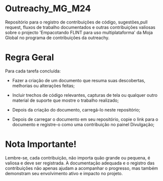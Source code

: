 # Outreachy_MG_M24
Repositório para o registro de contribuições de código, sugestões,pull request, fluxos de trabalho documentados e outras contribuições valiosas sobre o projecto 'Empacotando FLINT para uso multiplataforma' da Moja Global no programa de contribuições da outreachy.
# Regra Geral
Para cada tarefa concluída:<p>
- Fazer a criação de um documento que resuma suas descobertas, melhorias ou alterações feitas;<p>
- Incluir trechos de código relevantes, capturas de tela ou qualquer outro material de suporte que mostre o trabalho realizado;<p>
- Depois da criação do documento, carregá-lo neste repositório;<p>
- Depois de carregar o documento em seu repositório, copie o link para o documento e registre-o como uma contribuição no painel Divulgação;<p>
# Nota Importante!
Lembre-se, cada contribuição, não importa quão grande ou pequena, é valiosa e deve ser registrada. A documentação adequada e o registro das contribuições não apenas ajudam a acompanhar o progresso, mas também demonstram seu envolvimento ativo e impacto no projeto.
